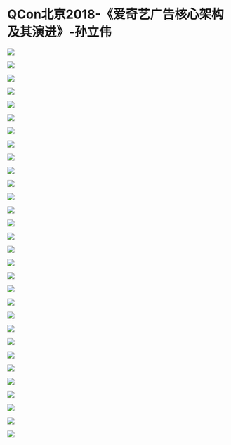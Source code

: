 # QCon北京2018-《爱奇艺广告核心架构及其演进》-孙立伟

![](https://raw.githubusercontent.com/hellojd2018/ms_document/master/Qcon/北京2018/images/孙立伟/201905122052_4.png)


![](https://raw.githubusercontent.com/hellojd2018/ms_document/master/Qcon/北京2018/images/孙立伟/201905122052_5.png)


![](https://raw.githubusercontent.com/hellojd2018/ms_document/master/Qcon/北京2018/images/孙立伟/201905122052_6.png)


![](https://raw.githubusercontent.com/hellojd2018/ms_document/master/Qcon/北京2018/images/孙立伟/201905122052_7.png)


![](https://raw.githubusercontent.com/hellojd2018/ms_document/master/Qcon/北京2018/images/孙立伟/201905122052_8.png)


![](https://raw.githubusercontent.com/hellojd2018/ms_document/master/Qcon/北京2018/images/孙立伟/201905122052_9.png)


![](https://raw.githubusercontent.com/hellojd2018/ms_document/master/Qcon/北京2018/images/孙立伟/201905122052_10.png)


![](https://raw.githubusercontent.com/hellojd2018/ms_document/master/Qcon/北京2018/images/孙立伟/201905122052_11.png)


![](https://raw.githubusercontent.com/hellojd2018/ms_document/master/Qcon/北京2018/images/孙立伟/201905122052_12.png)


![](https://raw.githubusercontent.com/hellojd2018/ms_document/master/Qcon/北京2018/images/孙立伟/201905122052_13.png)


![](https://raw.githubusercontent.com/hellojd2018/ms_document/master/Qcon/北京2018/images/孙立伟/201905122052_14.png)


![](https://raw.githubusercontent.com/hellojd2018/ms_document/master/Qcon/北京2018/images/孙立伟/201905122052_15.png)


![](https://raw.githubusercontent.com/hellojd2018/ms_document/master/Qcon/北京2018/images/孙立伟/201905122052_16.png)


![](https://raw.githubusercontent.com/hellojd2018/ms_document/master/Qcon/北京2018/images/孙立伟/201905122052_17.png)


![](https://raw.githubusercontent.com/hellojd2018/ms_document/master/Qcon/北京2018/images/孙立伟/201905122052_18.png)


![](https://raw.githubusercontent.com/hellojd2018/ms_document/master/Qcon/北京2018/images/孙立伟/201905122052_19.png)


![](https://raw.githubusercontent.com/hellojd2018/ms_document/master/Qcon/北京2018/images/孙立伟/201905122052_20.png)


![](https://raw.githubusercontent.com/hellojd2018/ms_document/master/Qcon/北京2018/images/孙立伟/201905122052_21.png)


![](https://raw.githubusercontent.com/hellojd2018/ms_document/master/Qcon/北京2018/images/孙立伟/201905122052_22.png)


![](https://raw.githubusercontent.com/hellojd2018/ms_document/master/Qcon/北京2018/images/孙立伟/201905122052_23.png)


![](https://raw.githubusercontent.com/hellojd2018/ms_document/master/Qcon/北京2018/images/孙立伟/201905122052_24.png)


![](https://raw.githubusercontent.com/hellojd2018/ms_document/master/Qcon/北京2018/images/孙立伟/201905122052_25.png)


![](https://raw.githubusercontent.com/hellojd2018/ms_document/master/Qcon/北京2018/images/孙立伟/201905122052_26.png)


![](https://raw.githubusercontent.com/hellojd2018/ms_document/master/Qcon/北京2018/images/孙立伟/201905122052_27.png)


![](https://raw.githubusercontent.com/hellojd2018/ms_document/master/Qcon/北京2018/images/孙立伟/201905122052_28.png)


![](https://raw.githubusercontent.com/hellojd2018/ms_document/master/Qcon/北京2018/images/孙立伟/201905122052_29.png)


![](https://raw.githubusercontent.com/hellojd2018/ms_document/master/Qcon/北京2018/images/孙立伟/201905122052_30.png)


![](https://raw.githubusercontent.com/hellojd2018/ms_document/master/Qcon/北京2018/images/孙立伟/201905122052_31.png)


![](https://raw.githubusercontent.com/hellojd2018/ms_document/master/Qcon/北京2018/images/孙立伟/201905122052_32.png)


![](https://raw.githubusercontent.com/hellojd2018/ms_document/master/Qcon/北京2018/images/孙立伟/201905122052_33.png)


